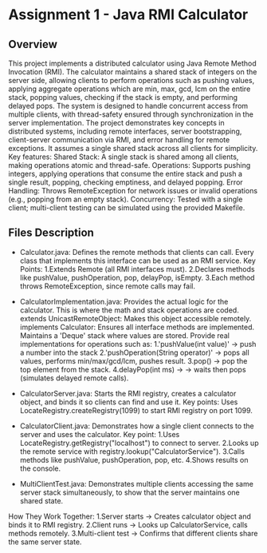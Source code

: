 # Assignment 1 - Java RMI Calculator

## Overview
This project implements a distributed calculator using Java Remote Method Invocation (RMI). The calculator maintains a shared stack of integers on the server side, allowing clients to perform operations such as pushing values, applying aggregate operations which are min, max, gcd, lcm on the entire stack, popping values, checking if the stack is empty, and performing delayed pops. 
The system is designed to handle concurrent access from multiple clients, with thread-safety ensured through synchronization in the server implementation.
The project demonstrates key concepts in distributed systems, including remote interfaces, server bootstrapping, client-server communication via RMI, and error handling for remote exceptions. It assumes a single shared stack across all clients for simplicity.
Key features:
Shared Stack: A single stack is shared among all clients, making operations atomic and thread-safe.
Operations: Supports pushing integers, applying operations that consume the entire stack and push a single result, popping, checking emptiness, and delayed popping.
Error Handling: Throws RemoteException for network issues or invalid operations (e.g., popping from an empty stack).
Concurrency: Tested with a single client; multi-client testing can be simulated using the provided Makefile.

## Files Description
- Calculator.java: 
Defines the remote methods that clients can call.
Every class that implements this interface can be used as an RMI service.
Key Points:
1.Extends Remote (all RMI interfaces must).
2.Declares methods like pushValue, pushOperation, pop, delayPop, isEmpty.
3.Each method throws RemoteException, since remote calls may fail.

- CalculatorImplementation.java: 
Provides the actual logic for the calculator. This is where the math and stack operations are coded.
extends UnicastRemoteObject: Makes this object accessible remotely.
implements Calculator: Ensures all interface methods are implemented.
Maintains a 'Deque<Integer>' stack where values are stored.
Provide real implementations for operations such as:
    1.'pushValue(int value)' -> push a number into the stack
    2.'pushOperation(String operator)' -> pops all values, performs min/max/gcd/lcm, pushes result.
    3.pop() -> pop the top element from the stack.
    4.delayPop(int ms) -> → waits then pops (simulates delayed remote calls).

- CalculatorServer.java:
Starts the RMI registry, creates a calculator object, and binds it so clients can find and use it.
Key points:
Uses LocateRegistry.createRegistry(1099) to start RMI registry on port 1099.

- CalculatorClient.java: 
Demonstrates how a single client connects to the server and uses the calculator.
Key point:
1.Uses LocateRegistry.getRegistry("localhost") to connect to server.
2.Looks up the remote service with registry.lookup("CalculatorService").
3.Calls methods like pushValue, pushOperation, pop, etc.
4.Shows results on the console.

- MultiClientTest.java:
Demonstrates multiple clients accessing the same server stack simultaneously, to show that the server maintains one shared state.

How They Work Together:
1.Server starts → Creates calculator object and binds it to RMI registry.
2.Client runs → Looks up CalculatorService, calls methods remotely.
3.Multi-client test → Confirms that different clients share the same server state.